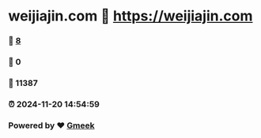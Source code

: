 # weijiajin.com :link: https://weijiajin.com 
### :page_facing_up: [8](https://weijiajin.com/tag.html) 
### :speech_balloon: 0 
### :hibiscus: 11387 
### :alarm_clock: 2024-11-20 14:54:59 
### Powered by :heart: [Gmeek](https://github.com/Meekdai/Gmeek)
